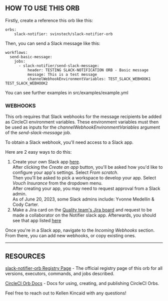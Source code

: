 ## HOW TO USE THIS ORB

Firstly, create a reference this orb like this:  

    orbs:
        slack-notifier: svinstech/slack-notifier-orb

Then, you can send a Slack message like this:  

    workflows:
      send-basic-message:
        jobs:
          - slack-notifier/send-slack-message:
              header: TESTING SLACK-NOTIFICATION ORB - Basic message
              message: This is a test message
              channelWebhookEnvironmentVariables: TEST_SLACK_WEBHOOK1 TEST_SLACK_WEBHOOK2

You can see further examples in src/examples/example.yml  

### WEBHOOKS

This orb requires that Slack webhooks for the message recipients be added as CircleCI environment variables.
These environment variables must then be used as inputs for the _channelWebhookEnvironmentVariables_ argument of the _send-slack-message_ job.  

To obtain a Slack webhook, you'll need access to a Slack app.  

Here are 2 easy ways to do this:  
1. Create your own Slack app [here](https://api.slack.com/apps).  
After clicking the _Create an app_ button, you'll be asked how you'd like to configure your app's settings. Select _From scratch_.  
Then you'll be asked to pick a workspace to develop your app.  Select _Vouch Insurance_ from the dropdown menu.  
After creating your app, you may need to request approval from a Slack admin.  
As of June 20, 2023, some Slack admins include: Yvonne Medellin & Cody Carter.  
2. Make a Jira card on the [Quality team's Jira board](https://vouchinc.atlassian.net/jira/software/c/projects/QA/boards/74/backlog?issueLimit=100) and request to be made a collaborator on the Notifier slack app. Afterwards, you should see that app listed [here](https://api.slack.com/apps)  

Once you're in a Slack app, navigate to the _Incoming Webhooks_ section.  
From there, you can add new webhooks, or copy existing ones.  

---

## RESOURCES

[slack-notifier-orb Registry Page](https://circleci.com/developer/orbs/orb/svinstech/slack-notifier-orb) - The official registry page of this orb for all versions, executors, commands, and jobs described.

[CircleCI Orb Docs](https://circleci.com/docs/orb-intro/#section=configuration) - Docs for using, creating, and publishing CircleCI Orbs.

Feel free to reach out to Kellen Kincaid with any questions!
